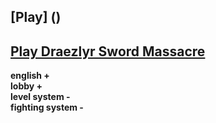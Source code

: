 ## [Play] ()
## [Play Draezlyr Sword Massacre](https://deesdav.github.io/draezlyr/)

<b>english +</b><br>
<b>lobby +</b><br>
<b>level system -<b><br>
<b>fighting system -</b><br>
 

